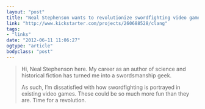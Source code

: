 ```yaml
---
layout: "post"
title: "Neal Stephenson wants to revolutionize swordfighting video games"
link: "http://www.kickstarter.com/projects/260688528/clang"
tags: 
- "links"
date: "2012-06-11 11:06:27"
ogtype: "article"
bodyclass: "post"
---
```


> Hi, Neal Stephenson here. My career as an author of science and historical fiction has turned me into a swordsmanship geek.  
>   
>  As such, I’m dissatisfied with how swordfighting is portrayed in existing video games. These could be so much more fun than they are. Time for a revolution.